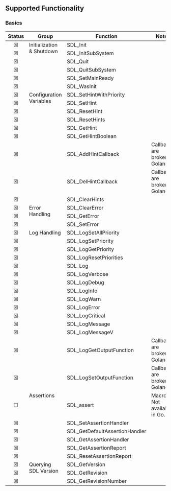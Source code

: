 ## Supported Functionality
<!-- &#9746; = checked checkbox -->
<!-- &#9744;; = un-checked checkbox -->

### Basics
<table>
    <thead>
        <tr>
            <th>Status</th>
            <th>Group</th>
            <th>Function</th>
            <th>Notes</th>
        </tr>
    </thead>
    <tbody>
<!-- -->
        <tr>
            <td align="center">&#9746;</td>
            <td rowspan=6 valign="top">Initialization & Shutdown</td><td>SDL_Init</td>
            <td></td>
        </tr>
        <tr>
            <td align="center">&#9746;</td>
            <td>SDL_InitSubSystem</td>
            <td></td>
        </tr>
        <tr>
            <td align="center">&#9746;</td>
            <td>SDL_Quit</td>
            <td></td>
        </tr>
        <tr>
            <td align="center">&#9746;</td>
            <td>SDL_QuitSubSystem</td>
            <td></td>
        </tr>
        <tr>
            <td align="center">&#9746;</td>
            <td>SDL_SetMainReady</td>
            <td></td>
        </tr>
        <tr>
            <td align="center">&#9746;</td>
            <td>SDL_WasInit</td>
            <td></td>
        </tr>
<!-- -->
        <tr>
            <td align="center">&#9746;</td>
            <td rowspan=9 valign="top">Configuration Variables</td><td>SDL_SetHintWithPriority</td>
            <td></td>
        </tr>
        <tr>
            <td align="center">&#9746;</td>
            <td>SDL_SetHint</td>
            <td></td>
        </tr>
        <tr>
            <td align="center">&#9746;</td>
            <td>SDL_ResetHint</td>
            <td></td>
        </tr>
        <tr>
            <td align="center">&#9746;</td>
            <td>SDL_ResetHints</td>
            <td></td>
        </tr>
        <tr>
            <td align="center">&#9746;</td>
            <td>SDL_GetHint</td>
            <td></td>
        </tr>
        <tr>
            <td align="center">&#9746;</td>
            <td>SDL_GetHintBoolean</td>
            <td></td>
        </tr>
        <tr>
            <td align="center">&#9746;</td>
            <td>SDL_AddHintCallback</td>
            <td>Callbacks are broken in Golang.</td>
        </tr>
        <tr>
            <td align="center">&#9746;</td>
            <td>SDL_DelHintCallback</td>
            <td>Callbacks are broken in Golang.</td>
        </tr>
        <tr>
            <td align="center">&#9746;</td>
            <td>SDL_ClearHints</td>
            <td></td>
        </tr>
<!-- -->
        <tr>
            <td align="center">&#9746;</td>
            <td rowspan=3 valign="top">Error Handling</td><td>SDL_ClearError</td>
            <td></td>
        </tr>
        <tr>
            <td align="center">&#9746;</td>
            <td>SDL_GetError</td>
            <td></td>
        </tr>
        <tr>
            <td align="center">&#9746;</td>
            <td>SDL_SetError</td>
            <td></td>
        </tr>
<!-- -->
        <tr>
            <td align="center">&#9746;</td>
            <td rowspan=15 valign="top">Log Handling</td><td>SDL_LogSetAllPriority</td>
            <td></td>
        </tr>
        <tr>
            <td align="center">&#9746;</td>
            <td>SDL_LogSetPriority</td>
            <td></td>
        </tr>
        <tr>
            <td align="center">&#9746;</td>
            <td>SDL_LogGetPriority</td>
            <td></td>
        </tr>
        <tr>
            <td align="center">&#9746;</td>
            <td>SDL_LogResetPriorities</td>
            <td></td>
        </tr>
        <tr>
            <td align="center">&#9746;</td>
            <td>SDL_Log</td>
            <td></td>
        </tr>
        <tr>
            <td align="center">&#9746;</td>
            <td>SDL_LogVerbose</td>
            <td></td>
        </tr>
        <tr>
            <td align="center">&#9746;</td>
            <td>SDL_LogDebug</td>
            <td></td>
        </tr>
        <tr>
            <td align="center">&#9746;</td>
            <td>SDL_LogInfo</td>
            <td></td>
        </tr>
        <tr>
            <td align="center">&#9746;</td>
            <td>SDL_LogWarn</td>
            <td></td>
        </tr>
        <tr>
            <td align="center">&#9746;</td>
            <td>SDL_LogError</td>
            <td></td>
        </tr>
        <tr>
            <td align="center">&#9746;</td>
            <td>SDL_LogCritical</td>
            <td></td>
        </tr>
        <tr>
            <td align="center">&#9746;</td>
            <td>SDL_LogMessage</td>
            <td></td>
        </tr>
        <tr>
            <td align="center">&#9746;</td>
            <td>SDL_LogMessageV</td>
            <td></td>
        </tr>
        <tr>
            <td align="center">&#9746;</td>
            <td>SDL_LogGetOutputFunction</td>
            <td>Callbacks are broken in Golang.</td>
        </tr>
        <tr>
            <td align="center">&#9746;</td>
            <td>SDL_LogSetOutputFunction</td>
            <td>Callbacks are broken in Golang.</td>
        </tr>
<!-- -->
        <tr>
            <td align="center">&#9744;</td>
            <td rowspan=6 valign="top">Assertions</td>
            <td>SDL_assert</td>
            <td>Macro. Not available in Go.</td>
        </tr>
        <tr>
            <td align="center">&#9746;</td>
            <td>SDL_SetAssertionHandler</td>
            <td></td>
        </tr>
        <tr>
            <td align="center">&#9746;</td>
            <td>SDL_GetDefaultAssertionHandler</td>
            <td></td>
        </tr>
        <tr>
            <td align="center">&#9746;</td>
            <td>SDL_GetAssertionHandler</td>
            <td></td>
        </tr>
        <tr>
            <td align="center">&#9746;</td>
            <td>SDL_GetAssertionReport</td>
            <td></td>
        </tr>
        <tr>
            <td align="center">&#9746;</td>
            <td>SDL_ResetAssertionReport</td>
            <td></td>
        </tr>
<!-- -->
        <tr>
            <td align="center">&#9746;</td>
            <td rowspan=3 valign="top">Querying SDL Version</td>
            <td>SDL_GetVersion</td>
            <td></td>
        </tr>
        <tr>
            <td align="center">&#9746;</td>
            <td>SDL_GetRevision</td>
            <td></td>
        </tr>
        <tr>
            <td align="center">&#9746;</td>
            <td>SDL_GetRevisionNumber</td>
            <td></td>
        </tr>
    </tbody>
</table>
